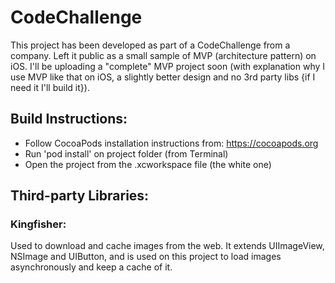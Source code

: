 # CodeChallenge
This project has been developed as part of a CodeChallenge from a company.
Left it public as a small sample of MVP (architecture pattern) on iOS.
I'll be uploading a "complete" MVP project soon (with explanation why I use MVP like that on iOS, a slightly better design and no 3rd party libs {if I need it I'll build it}).

## Build Instructions:
- Follow CocoaPods installation instructions from: https://cocoapods.org
- Run 'pod install' on project folder (from Terminal)
- Open the project from the .xcworkspace file (the white one)

## Third-party Libraries:
### Kingfisher:
Used to download and cache images from the web. It extends UIImageView, NSImage and UIButton, and is used on this project to load images asynchronously and keep a cache of it.
